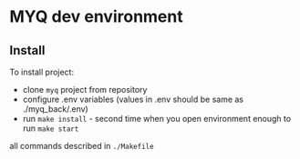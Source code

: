# MYQ dev environment

## Install

To install project:
- clone `myq` project from repository
- configure .env variables (values in .env should be same as ./myq_back/.env)
- run `make install` - second time when you open environment enough to run `make start`

all commands described in `./Makefile`
